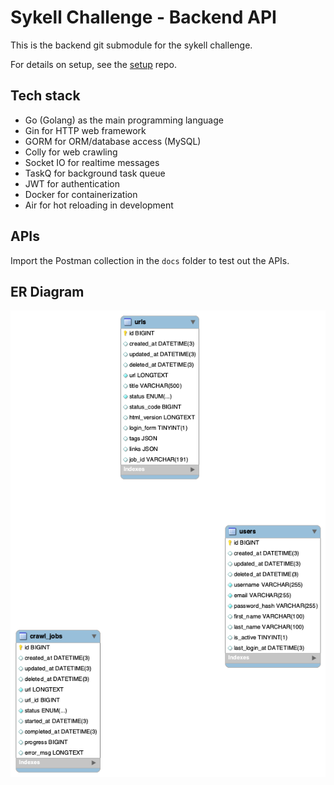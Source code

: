 # Sykell Challenge - Backend API

This is the backend git submodule for the sykell challenge. 

For details on setup, see the [setup](https://github.com/sykell-challenge/setup) repo.

## Tech stack

- Go (Golang) as the main programming language
- Gin for HTTP web framework
- GORM for ORM/database access (MySQL)
- Colly for web crawling
- Socket IO for realtime messages
- TaskQ for background task queue
- JWT for authentication
- Docker for containerization
- Air for hot reloading in development


## APIs
Import the Postman collection in the `docs` folder to test out the APIs.
## ER Diagram

![alt text](<docs/ER Diagram.png>)